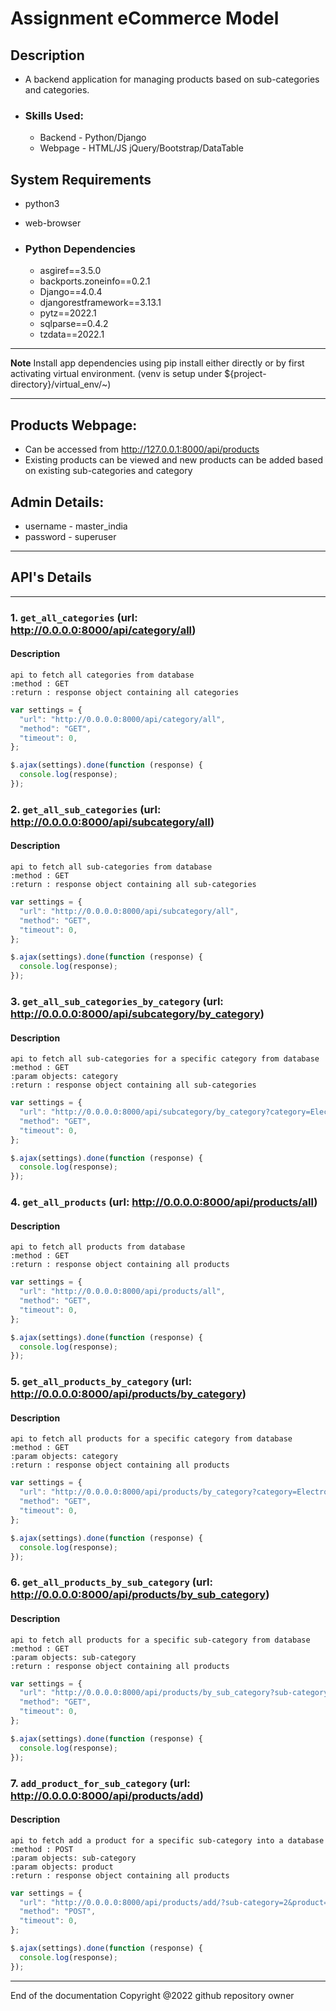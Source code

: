 # Assignment eCommerce Model

## Description
* A backend application for managing products based on sub-categories and categories.

* ### Skills Used:
    * Backend - Python/Django
    * Webpage - HTML/JS jQuery/Bootstrap/DataTable

## System Requirements
* python3
* web-browser

* ### Python Dependencies
    * asgiref==3.5.0
    * backports.zoneinfo==0.2.1
    * Django==4.0.4
    * djangorestframework==3.13.1
    * pytz==2022.1
    * sqlparse==0.4.2
    * tzdata==2022.1

---
**Note**
 Install app dependencies using pip install either directly or by first activating virtual environment. (venv is setup under ${project-directory}/virtual_env/~)

---
## Products Webpage:
* Can be accessed from http://127.0.0.1:8000/api/products
* Existing products can be viewed and new products can be added based on existing sub-categories and category

## Admin Details:
* username -  master_india
* password -  superuser

---
## API's Details
---
### 1. `get_all_categories` (url: http://0.0.0.0:8000/api/category/all)
#### Description
```buildoutcfg
api to fetch all categories from database
:method : GET
:return : response object containing all categories
```
```javascript
var settings = {
  "url": "http://0.0.0.0:8000/api/category/all",
  "method": "GET",
  "timeout": 0,
};

$.ajax(settings).done(function (response) {
  console.log(response);
});
```


### 2. `get_all_sub_categories` (url: http://0.0.0.0:8000/api/subcategory/all)
#### Description
```buildoutcfg
api to fetch all sub-categories from database
:method : GET
:return : response object containing all sub-categories
```
```javascript
var settings = {
  "url": "http://0.0.0.0:8000/api/subcategory/all",
  "method": "GET",
  "timeout": 0,
};

$.ajax(settings).done(function (response) {
  console.log(response);
});
```


### 3. `get_all_sub_categories_by_category` (url: http://0.0.0.0:8000/api/subcategory/by_category)
#### Description
```buildoutcfg
api to fetch all sub-categories for a specific category from database
:method : GET
:param objects: category
:return : response object containing all sub-categories
```
```javascript
var settings = {
  "url": "http://0.0.0.0:8000/api/subcategory/by_category?category=Electronics",
  "method": "GET",
  "timeout": 0,
};

$.ajax(settings).done(function (response) {
  console.log(response);
});
```


### 4. `get_all_products` (url: http://0.0.0.0:8000/api/products/all)
#### Description
```buildoutcfg
api to fetch all products from database
:method : GET
:return : response object containing all products
```
```javascript
var settings = {
  "url": "http://0.0.0.0:8000/api/products/all",
  "method": "GET",
  "timeout": 0,
};

$.ajax(settings).done(function (response) {
  console.log(response);
});
```


### 5. `get_all_products_by_category` (url: http://0.0.0.0:8000/api/products/by_category)
#### Description
```buildoutcfg
api to fetch all products for a specific category from database
:method : GET
:param objects: category
:return : response object containing all products
```
```javascript
var settings = {
  "url": "http://0.0.0.0:8000/api/products/by_category?category=Electronics",
  "method": "GET",
  "timeout": 0,
};

$.ajax(settings).done(function (response) {
  console.log(response);
});
```


### 6. `get_all_products_by_sub_category` (url: http://0.0.0.0:8000/api/products/by_sub_category)
#### Description
```buildoutcfg
api to fetch all products for a specific sub-category from database
:method : GET
:param objects: sub-category
:return : response object containing all products
```
```javascript
var settings = {
  "url": "http://0.0.0.0:8000/api/products/by_sub_category?sub-category=Electronics",
  "method": "GET",
  "timeout": 0,
};

$.ajax(settings).done(function (response) {
  console.log(response);
});
```


### 7. `add_product_for_sub_category` (url: http://0.0.0.0:8000/api/products/add)
#### Description
```buildoutcfg
api to fetch add a product for a specific sub-category into a database
:method : POST
:param objects: sub-category
:param objects: product
:return : response object containing all products
```
```javascript
var settings = {
  "url": "http://0.0.0.0:8000/api/products/add/?sub-category=2&product=Apple iPhone 13 Pro 128 GB",
  "method": "POST",
  "timeout": 0,
};

$.ajax(settings).done(function (response) {
  console.log(response);
});
```

---
End of the documentation
Copyright @2022 github repository owner